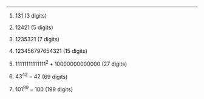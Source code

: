 ***
1. $131$ (3 digits)

2. $12421$ (5 digits)

3. $1235321$ (7 digits)

4. $123456797654321$ (15 digits)

5. $11111111111111^2 + 10000000000000$ (27 digits)

6. ${43}^{42}-42$ (69 digits)

7. ${101}^{99}-100$ (199 digits)




<html lang="en">
<head>
<meta http-equiv="content-type" content="text/html; charset=utf-8">
<script type="text/javascript" charset="utf-8" src="
https://cdn.mathjax.org/mathjax/latest/MathJax.js?config=TeX-AMS-MML_HTMLorMML,
https://vincenttam.github.io/javascripts/MathJaxLocal.js"></script>
</head>
